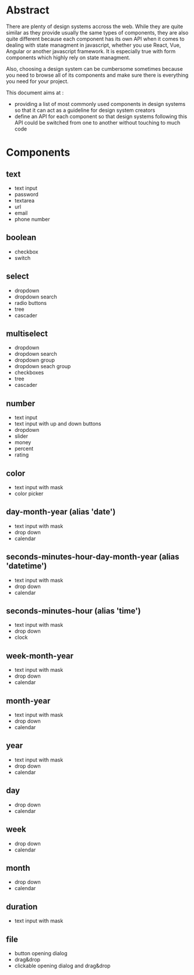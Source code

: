 # Abstract
There are plenty of design systems accross the web. While they are quite similar as they provide usually the same types
of components, they are also quite different because each component has its own API when it comes to dealing with state
managment in javascript, whether you use React, Vue, Angular or another javascript framework. It is especially true with
form components which highly rely on state managment.

Also, choosing a design system can be cumbersome sometimes because you need to browse all of its components and make sure
there is everything you need for your project.

This document aims at :
- providing a list of most commonly used components in design systems so that it can act as a guideline for design system creators
- define an API for each component so that design systems following this API could be switched from one to another without
touching to much code

# Components
## text
 - text input
 - password
 - textarea
 - url
 - email
 - phone number
## boolean
 - checkbox
 - switch
## select
 - dropdown
 - dropdown search
 - radio buttons
 - tree
 - cascader
## multiselect
 - dropdown
 - dropdown search
 - dropdown group
 - dropdown seach group
 - checkboxes
 - tree
 - cascader
## number
 - text input
 - text input with up and down buttons
 - dropdown
 - slider
 - money
 - percent
 - rating
## color
 - text input with mask
 - color picker
## day-month-year (alias 'date')
 - text input with mask
 - drop down
 - calendar
## seconds-minutes-hour-day-month-year (alias 'datetime')
 - text input with mask
 - drop down
 - calendar
## seconds-minutes-hour (alias 'time')
 - text input with mask
 - drop down
 - clock
## week-month-year
 - text input with mask
 - drop down
 - calendar
## month-year
 - text input with mask
 - drop down
 - calendar
## year
 - text input with mask
 - drop down
 - calendar
## day
 - drop down
 - calendar
## week
 - drop down
 - calendar
## month
 - drop down
 - calendar
## duration
 - text input with mask
## file
 - button opening dialog
 - drag&drop
 - clickable opening dialog and drag&drop
